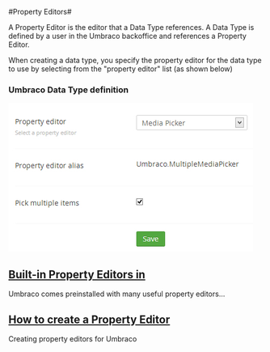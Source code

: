 #Property Editors#

A Property Editor is the editor that a Data Type references. A Data Type is defined by a user in the Umbraco backoffice and references a Property Editor. 

When creating a data type, you specify the property editor for the data type to use by selecting from the "property editor" list (as shown below)

### Umbraco Data Type definition
![Data Type Definition v7](Built-in-Property-Editors-v7/images/Media-Picker-DataType.jpg)

## [Built-in Property Editors in](Built-in-Property-Editors-v7/index.md) ##
Umbraco comes preinstalled with many useful property editors...

## [How to create a Property Editor](../../../Extending-Umbraco/Property-Editors/index.md) ##
Creating property editors for Umbraco
